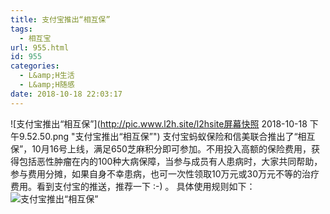 ```yaml
---
title: 支付宝推出“相互保”
tags:
  - 相互宝
url: 955.html
id: 955
categories:
  - L&amp;H生活
  - L&amp;H随感
date: 2018-10-18 22:03:17
---
```


![支付宝推出“相互保”](http://pic.www.l2h.site/l2hsite屏幕快照 2018-10-18 下午9.52.50.png "支付宝推出“相互保”") 支付宝蚂蚁保险和信美联合推出了“相互保”，10月16号上线，满足650芝麻积分即可参加。不用投入高额的保险费用，获得包括恶性肿瘤在内的100种大病保障，当参与成员有人患病时，大家共同帮助，参与费用分摊，如果自身不幸患病，也可一次性领取10万元或30万元不等的治疗费用。看到支付宝的推送，推荐一下 :-) 。 具体使用规则如下： ![支付宝推出“相互保”](http://pic.www.l2h.site/l2hsiteu=1277544735,3268155278&fm=173&app=25&f=JPEG.jpeg "支付宝推出“相互保”")